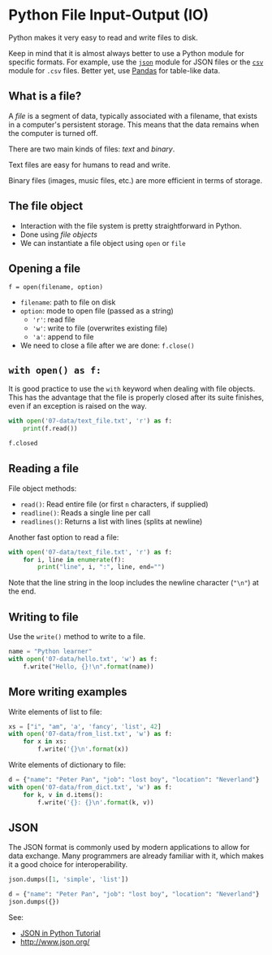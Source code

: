 # Python File Input-Output (IO)

Python makes it very easy to read and write files to disk.

Keep in mind that it is almost always better to use a Python module for specific
formats.  For example, use the [`json`][pyref-json] module for JSON files or the
[`csv`][pyref-csv] module for `.csv` files.  Better yet, use [Pandas][pandas]
for table-like data.

[pyref-json]: https://docs.python.org/3/library/json.html
[pyref-csv]: https://docs.python.org/3/library/csv.html
[pandas]: http://pandas.pydata.org/

## What is a file?

A *file* is a segment of data, typically associated with a filename, that exists
in a computer's persistent storage.  This means that the data remains when the
computer is turned off.

There are two main kinds of files: *text* and *binary*.

Text files are easy for humans to read and write.

Binary files (images, music files, etc.) are more efficient in terms of storage.

## The file object

* Interaction with the file system is pretty straightforward in Python.
* Done using *file objects*
* We can instantiate a file object using `open` or `file`

## Opening a file

```
f = open(filename, option)
```

* `filename`: path to file on disk
* `option`: mode to open file (passed as a string)
  * `'r'`: read file
  * `'w'`: write to file (overwrites existing file)
  * `'a'`: append to file
* We need to close a file after we are done: `f.close()`

## `with open() as f:`

It is good practice to use the `with` keyword when dealing with file objects.
This has the advantage that the file is properly closed after its suite
finishes, even if an exception is raised on the way.

```python
with open('07-data/text_file.txt', 'r') as f:
    print(f.read())
```

```python
f.closed
```

## Reading a file

File object methods:

* `read()`: Read entire file (or first `n` characters, if supplied)
* `readline()`: Reads a single line per call
* `readlines()`: Returns a list with lines (splits at newline)

Another fast option to read a file:

```python
with open('07-data/text_file.txt', 'r') as f:
    for i, line in enumerate(f):
        print("line", i, ":", line, end="")
```

Note that the line string in the loop includes the newline character (`"\n"`) at
the end.

## Writing to file

Use the `write()` method to write to a file.

```python
name = "Python learner"
with open('07-data/hello.txt', 'w') as f:
    f.write("Hello, {}!\n".format(name))
```

## More writing examples

Write elements of list to file:

```python
xs = ["i", "am", 'a', 'fancy', 'list', 42]
with open('07-data/from_list.txt', 'w') as f:
    for x in xs:
        f.write('{}\n'.format(x))
```

Write elements of dictionary to file:

```python
d = {"name": "Peter Pan", "job": "lost boy", "location": "Neverland"}
with open('07-data/from_dict.txt', 'w') as f:
    for k, v in d.items():
        f.write('{}: {}\n'.format(k, v))
```

## JSON

The JSON format is commonly used by modern applications to allow for data
exchange. Many programmers are already familiar with it, which makes it a good
choice for interoperability.

```python
json.dumps([1, 'simple', 'list'])
```

```python
d = {"name": "Peter Pan", "job": "lost boy", "location": "Neverland"}
json.dumps({})
```

See:

* [JSON in Python Tutorial](https://docs.python.org/3/tutorial/inputoutput.html#saving-structured-data-with-json)
* <http://www.json.org/>
